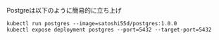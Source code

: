 Postgreは以下のように簡易的に立ち上げ
```
kubectl run postgres --image=satoshi55d/postgres:1.0.0
kubectl expose deployment postgres --port=5432 --target-port=5432
```